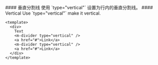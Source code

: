 <cn>
#### 垂直分割线
使用 `type="vertical"` 设置为行内的垂直分割线。
</cn>

<us>
#### Vertical
Use `type="vertical"` make it vertical.
</us>

```vue
<template>
  <div>
    Text
    <m-divider type="vertical" />
    <a href="#">Link</a>
    <m-divider type="vertical" />
    <a href="#">Link</a>
  </div>
</template>
```
